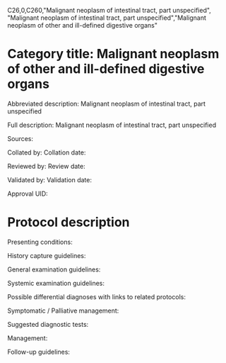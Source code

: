 C26,0,C260,"Malignant neoplasm of intestinal tract, part unspecified", "Malignant neoplasm of intestinal tract, part unspecified","Malignant neoplasm of other and ill-defined digestive organs"
# Category title: Malignant neoplasm of other and ill-defined digestive organs

Abbreviated description: Malignant neoplasm of intestinal tract, part unspecified

Full description: Malignant neoplasm of intestinal tract, part unspecified

Sources:

Collated by:
Collation date:

Reviewed by:
Review date:

Validated by:
Validation date:

Approval UID:

# Protocol description

Presenting conditions:

History capture guidelines:

General examination guidelines:

Systemic examination guidelines:

Possible differential diagnoses with links to related protocols:

Symptomatic / Palliative management:

Suggested diagnostic tests:

Management:

Follow-up guidelines:

